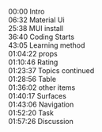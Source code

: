 00:00 Intro  
06:32 Material Ui  
25:38 MUI install  
36:40 Coding Starts  
43:05 Learning method  
01:04:22 props  
01:10:46 Rating  
01:23:37 Topics continued  
01:28:56 Table  
01:36:02 other items  
01:40:17 Surfaces  
01:43:06 Navigation  
01:52:20 Task  
01:57:26 Discussion
